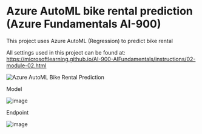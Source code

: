 # Azure AutoML bike rental prediction (Azure Fundamentals AI-900)

This project uses Azure AutoML (Regression) to predict bike rental

All settings used in this project can be found at: https://microsoftlearning.github.io/AI-900-AIFundamentals/instructions/02-module-02.html

![Azure AutoML Bike Rental Prediction](https://github.com/mathewsrc/Azure-AutoML-Bike-Rental-Prediction-AI-900/assets/94936606/a7990222-cd8b-4dcd-affd-e47cef3d081e)

Model

![image](https://github.com/mathewsrc/Azure-AutoML-Bike-Rental-Prediction-AI-900/assets/94936606/b3324656-76b4-49a3-b270-6fb8cfc849e2)

Endpoint

![image](https://github.com/mathewsrc/Azure-AutoML-Bike-Rental-Prediction-AI-900/assets/94936606/9bee689f-ddb4-4c98-be03-784216abc200)

